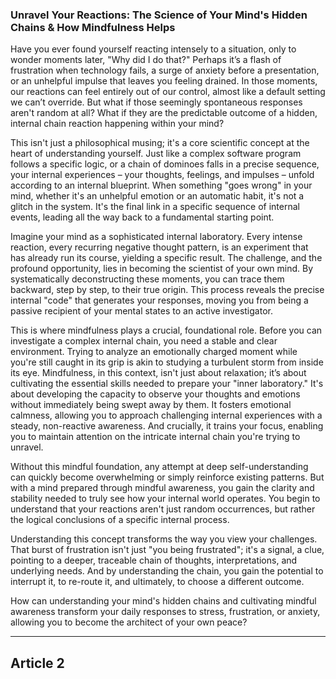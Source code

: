 ### Unravel Your Reactions: The Science of Your Mind's Hidden Chains & How Mindfulness Helps
Have you ever found yourself reacting intensely to a situation, only to wonder moments later, "Why did I do that?" Perhaps it’s a flash of frustration when technology fails, a surge of anxiety before a presentation, or an unhelpful impulse that leaves you feeling drained. In those moments, our reactions can feel entirely out of our control, almost like a default setting we can’t override. But what if those seemingly spontaneous responses aren't random at all? What if they are the predictable outcome of a hidden, internal chain reaction happening within your mind?

This isn't just a philosophical musing; it's a core scientific concept at the heart of understanding yourself. Just like a complex software program follows a specific logic, or a chain of dominoes falls in a precise sequence, your internal experiences – your thoughts, feelings, and impulses – unfold according to an internal blueprint. When something "goes wrong" in your mind, whether it's an unhelpful emotion or an automatic habit, it's not a glitch in the system. It's the final link in a specific sequence of internal events, leading all the way back to a fundamental starting point.

Imagine your mind as a sophisticated internal laboratory. Every intense reaction, every recurring negative thought pattern, is an experiment that has already run its course, yielding a specific result. The challenge, and the profound opportunity, lies in becoming the scientist of your own mind. By systematically deconstructing these moments, you can trace them backward, step by step, to their true origin. This process reveals the precise internal "code" that generates your responses, moving you from being a passive recipient of your mental states to an active investigator.

This is where mindfulness plays a crucial, foundational role. Before you can investigate a complex internal chain, you need a stable and clear environment. Trying to analyze an emotionally charged moment while you're still caught in its grip is akin to studying a turbulent storm from inside its eye. Mindfulness, in this context, isn't just about relaxation; it’s about cultivating the essential skills needed to prepare your "inner laboratory." It's about developing the capacity to observe your thoughts and emotions without immediately being swept away by them. It fosters emotional calmness, allowing you to approach challenging internal experiences with a steady, non-reactive awareness. And crucially, it trains your focus, enabling you to maintain attention on the intricate internal chain you're trying to unravel.

Without this mindful foundation, any attempt at deep self-understanding can quickly become overwhelming or simply reinforce existing patterns. But with a mind prepared through mindful awareness, you gain the clarity and stability needed to truly see how your internal world operates. You begin to understand that your reactions aren't just random occurrences, but rather the logical conclusions of a specific internal process.

Understanding this concept transforms the way you view your challenges. That burst of frustration isn't just "you being frustrated"; it's a signal, a clue, pointing to a deeper, traceable chain of thoughts, interpretations, and underlying needs. And by understanding the chain, you gain the potential to interrupt it, to re-route it, and ultimately, to choose a different outcome.

How can understanding your mind's hidden chains and cultivating mindful awareness transform your daily responses to stress, frustration, or anxiety, allowing you to become the architect of your own peace?

---

## Article 2